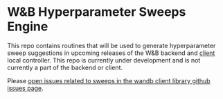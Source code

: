 # W&B Hyperparameter Sweeps Engine

This repo contains routines that will be used to generate hyperparameter sweep suggestions in upcoming releases of the W&B backend and [client](https://github.com/wandb/client) local controller.
This repo is currently under development and is not currently a part of the backend or client.

Please [open issues related to sweeps in the wandb client library github issues page](https://github.com/wandb/client/issues/new/choose).
